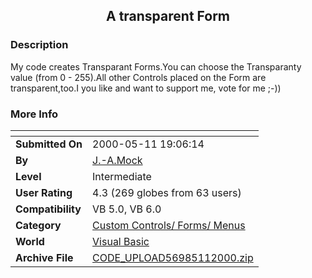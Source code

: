 ﻿<div align="center">

## A transparent Form


</div>

### Description

My code creates Transparant Forms.You can choose the Transparanty value (from 0 - 255).All other Controls placed on the Form are transparent,too.I you like and want to support me, vote for me ;-))
 
### More Info
 


<span>             |<span>
---                |---
**Submitted On**   |2000-05-11 19:06:14
**By**             |[J\.\-A\.Mock](https://github.com/Planet-Source-Code/PSCIndex/blob/master/ByAuthor/j-a-mock.md)
**Level**          |Intermediate
**User Rating**    |4.3 (269 globes from 63 users)
**Compatibility**  |VB 5\.0, VB 6\.0
**Category**       |[Custom Controls/ Forms/  Menus](https://github.com/Planet-Source-Code/PSCIndex/blob/master/ByCategory/custom-controls-forms-menus__1-4.md)
**World**          |[Visual Basic](https://github.com/Planet-Source-Code/PSCIndex/blob/master/ByWorld/visual-basic.md)
**Archive File**   |[CODE\_UPLOAD56985112000\.zip](https://github.com/Planet-Source-Code/j-a-mock-a-transparent-form__1-8015/archive/master.zip)








